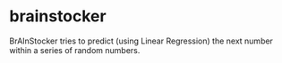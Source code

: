 # brainstocker
BrAInStocker tries to predict (using Linear Regression) the next number within a series of random numbers.
